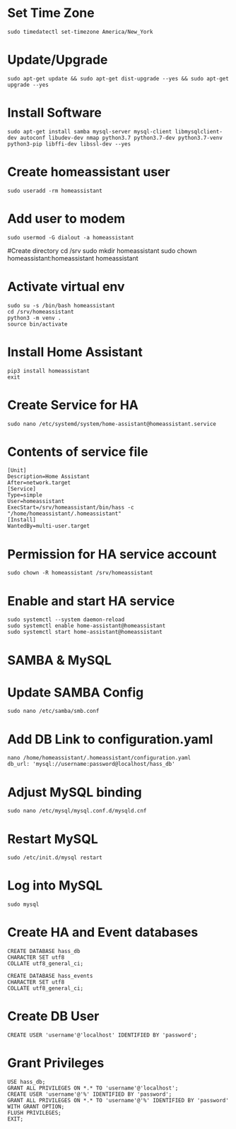# Set Time Zone
	sudo timedatectl set-timezone America/New_York

# Update/Upgrade
	sudo apt-get update && sudo apt-get dist-upgrade --yes && sudo apt-get upgrade --yes


# Install Software
	sudo apt-get install samba mysql-server mysql-client libmysqlclient-dev autoconf libudev-dev nmap python3.7 python3.7-dev python3.7-venv python3-pip libffi-dev libssl-dev --yes

# Create homeassistant user
	sudo useradd -rm homeassistant

# Add user to modem
	sudo usermod -G dialout -a homeassistant

#Create directory
	cd /srv
	sudo mkdir homeassistant
	sudo chown homeassistant:homeassistant homeassistant

# Activate virtual env
	sudo su -s /bin/bash homeassistant
	cd /srv/homeassistant
	python3 -m venv .
	source bin/activate

# Install Home Assistant
	pip3 install homeassistant
	exit

# Create Service for HA
	sudo nano /etc/systemd/system/home-assistant@homeassistant.service

# Contents of service file
	[Unit]
	Description=Home Assistant
	After=network.target
	[Service]
	Type=simple
	User=homeassistant
	ExecStart=/srv/homeassistant/bin/hass -c "/home/homeassistant/.homeassistant"
	[Install]
	WantedBy=multi-user.target

# Permission for HA service account
	sudo chown -R homeassistant /srv/homeassistant

# Enable and start HA service
	sudo systemctl --system daemon-reload
	sudo systemctl enable home-assistant@homeassistant
	sudo systemctl start home-assistant@homeassistant


# SAMBA & MySQL

# Update SAMBA Config
	sudo nano /etc/samba/smb.conf

# Add DB Link to configuration.yaml
	nano /home/homeassistant/.homeassistant/configuration.yaml
	db_url: 'mysql://username:password@localhost/hass_db'
	
# Adjust MySQL binding
	sudo nano /etc/mysql/mysql.conf.d/mysqld.cnf


# Restart MySQL
	sudo /etc/init.d/mysql restart

# Log into MySQL
	sudo mysql

# Create HA and Event databases
	CREATE DATABASE hass_db
	CHARACTER SET utf8
	COLLATE utf8_general_ci;

	CREATE DATABASE hass_events
	CHARACTER SET utf8
	COLLATE utf8_general_ci;

# Create DB User
	CREATE USER 'username'@'localhost' IDENTIFIED BY 'password';

# Grant Privileges

	USE hass_db;
	GRANT ALL PRIVILEGES ON *.* TO 'username'@'localhost';
	CREATE USER 'username'@'%' IDENTIFIED BY 'password';
	GRANT ALL PRIVILEGES ON *.* TO 'username'@'%' IDENTIFIED BY 'password' WITH GRANT OPTION;
	FLUSH PRIVILEGES;
	EXIT;